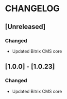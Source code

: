 # CHANGELOG

## [Unreleased]
### Changed
- Updated Bitrix CMS core

## [1.0.0] - [1.0.23]
### Changed
- Updated Bitrix CMS core